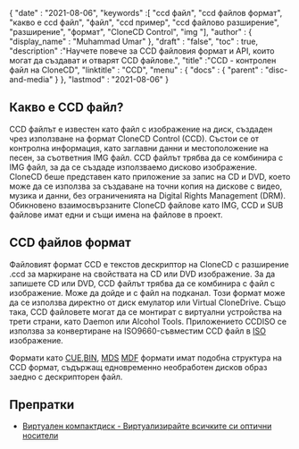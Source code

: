 {
  "date" : "2021-08-06",
  "keywords" :[ "ccd файл", "ccd файлов формат", "какво е ccd файл", "файл", "ccd пример", "ccd файлово разширение", "разширение", "формат", "CloneCD Control", "img "],
  "author" : {
    "display_name" : "Muhammad Umar"
},
  "draft" : "false",
   "toc" : true,
  "description" :"Научете повече за CCD файловия формат и API, които могат да създават и отварят CCD файлове.",
  "title" :"CCD - контролен файл на CloneCD",
  "linktitle" : "CCD",
  "menu" : {
    "docs" : {
      "parent" : "disc-and-media"
}
},
  "lastmod" : "2021-08-06"
}

## Какво е CCD файл?

CCD файлът е известен като файл с изображение на диск, създаден чрез използване на формат CloneCD Control (CCD). Състои се от контролна информация, като заглавни данни и местоположение на песен, за съответния IMG файл. CCD файлът трябва да се комбинира с IMG файл, за да се създаде използваемо дисково изображение. CloneCD беше представен като приложение за запис на CD и DVD, което може да се използва за създаване на точни копия на дискове с видео, музика и данни, без ограниченията на Digital Rights Management (DRM). Обикновено взаимосвързаните CloneCD файлове като IMG, CCD и SUB файлове имат едни и същи имена на файлове в проект.

## CCD файлов формат

Файловият формат CCD е текстов дескриптор на CloneCD с разширение .ccd за маркиране на свойствата на CD или DVD изображение. За да запишете CD или DVD, CCD файлът трябва да се комбинира с файл с изображение. Може да дойде и с файл на подканал. Този формат може да се използва директно от диск емулатор или Virtual CloneDrive. Също така, CCD файловете могат да се монтират с виртуални устройства на трети страни, като Daemon или Alcohol Tools. Приложението CCDISO се използва за конвертиране на ISO9660-съвместим CCD файл в [ISO](/bg/compression/iso/) изображение.

Формати като [CUE](/bg/disc-and-media/cue/),[BIN](/bg/disc-and-media/bin/), [MDS]() [MDF]() формати имат подобна структура на CCD формат, съдържащ едновременно необработен дисков образ заедно с дескрипторен файл.

## Препратки

* [Виртуален компактдиск - Виртуализирайте всичките си оптични носители](https://www.virtualcd-online.com/)


